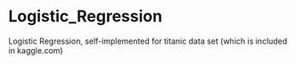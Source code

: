 # Logistic_Regression
Logistic Regression, self-implemented for titanic data set (which is included in kaggle.com)
